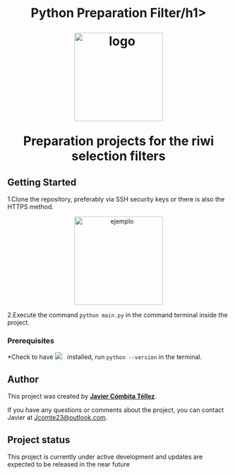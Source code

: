 <h1 align="center">Python Preparation Filter/h1>

<p align="center"><img src="https://www.aidoos.com/static-v4.1.0/aidoos_kb/Python.png" width="200" alt="logo"></p>


<p align="center">Preparation projects for the riwi selection filters</p>

## Getting Started

1.Clone the repository, preferably via SSH security keys or there is also the HTTPS method.

<p align="center"><img src="https://happygitwithr.com/img/github-https-or-ssh-url-annotated.png" width="200" alt="ejemplo"></p>

2.Execute the command ```python main.py``` in the command terminal inside the project.

### Prerequisites
*Check to have <a href="https://www.python.org/" target="_blank"><img src="https://img.shields.io/static/v1?style=for-the-badge&message=Python&color=3776AB&logo=Python&logoColor=FFFFFF&label" /></a>&nbsp;&nbsp; installed, run ```python --version``` in the terminal. 

## Author

This project was created by **[Javier Cómbita Téllez](https://github.com/jcomte23)**. 

If you have any questions or comments about the project, you can contact Javier at Jcomte23@outlook.com.

## Project status

This project is currently under active development and updates are expected to be released in the near future